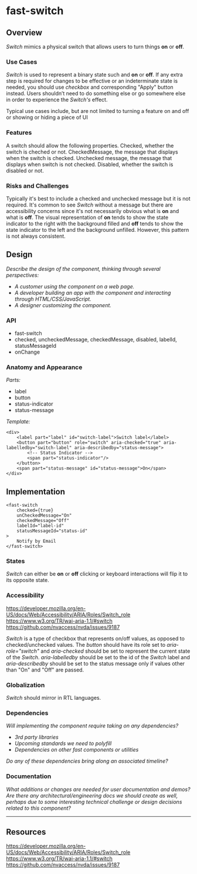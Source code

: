 # fast-switch

## Overview

*Switch* mimics a physical switch that allows users to turn things **on** or **off**.

### Use Cases

*Switch* is used to represent a binary state such and **on** or **off**. If any extra step is required for changes to be effective or an indeterminate state is needed, you should use *checkbox* and corresponding "Apply" button instead. Users shouldn’t need to do something else or go somewhere else in order to experience the *Switch's* effect.

Typical use cases include, but are not limited to turning a feature on and off or showing or hiding a piece of UI
  
### Features

A switch should allow the following properties. Checked, whether the switch is cheched or not. CheckedMessage, the message that displays when the switch is checked. Unchecked message, the message that displays when switch is not checked. Disabled, whether the switch is disabled or not.

### Risks and Challenges

Typically it's best to include a checked and unchecked message but it is not required. It's common to see *Switch* without a message but there are accessibility concerns since it's not necessarily obvious what is **on** and what is **off**. The visual representation of **on** tends to show the state indicator to the right with the background filled and **off** tends to show the state indicator to the left and the background unfilled. However, this pattern is not always consistent.

## Design

*Describe the design of the component, thinking through several perspectives:*

- *A customer using the component on a web page.*
- *A developer building an app with the component and interacting through HTML/CSS/JavaScript.*
- *A designer customizing the component.*

### API

- fast-switch
- checked, uncheckedMessage, checkedMessage, disabled, labelId, statusMessageId
- onChange

### Anatomy and Appearance

*Parts:*
- label
- button
- status-indicator
- status-message

*Template:*
```
<div>
    <label part="label" id="switch-label">Switch label</label>
    <button part="button" role="switch" aria-checked="true" aria-labelledby="switch-label" aria-describedby="status-message">
        <!-- Status Indicator -->
        <span part="status-indicator"/>
    </button>
    <span part="status-message" id="status-message">On</span>
</div>
```

## Implementation

```
<fast-switch
    checked={true}
    unCheckedMessage="On"
    checkedMessage="Off"
    labelId="label-id"
    statusMessageId="status-id"
>
    Notify by Email
</fast-switch>
```

### States

*Switch* can either be **on** or **off** clicking or keyboard interactions will flip it to its opposite state.

### Accessibility
https://developer.mozilla.org/en-US/docs/Web/Accessibility/ARIA/Roles/Switch_role
https://www.w3.org/TR/wai-aria-1.1/#switch
https://github.com/nvaccess/nvda/issues/9187

*Switch* is a type of checkbox that represents on/off values, as opposed to checked/unchecked values. The *button* should have its role set to *aria-role="switch"* and *aria-checked* should be set to represent the current state of the *Switch*. *aria-labelledby* should be set to the id of the *Switch* label and *aria-describedby* should be set to the status message only if values other than "On" and "Off" are passed.

### Globalization

*Switch* should mirror in RTL languages. 

### Dependencies

*Will implementing the component require taking on any dependencies?*

- *3rd party libraries*
- *Upcoming standards we need to polyfill*
- *Dependencies on other fast components or utilities*

*Do any of these dependencies bring along an associated timeline?*

### Documentation

*What additions or changes are needed for user documentation and demos? Are there any architectural/engineering docs we should create as well, perhaps due to some interesting technical challenge or design decisions related to this component?*

---

## Resources
https://developer.mozilla.org/en-US/docs/Web/Accessibility/ARIA/Roles/Switch_role
https://www.w3.org/TR/wai-aria-1.1/#switch
https://github.com/nvaccess/nvda/issues/9187
